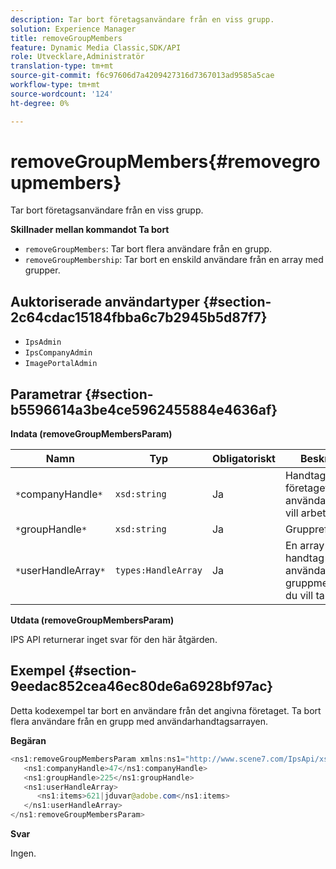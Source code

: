 ```yaml
---
description: Tar bort företagsanvändare från en viss grupp.
solution: Experience Manager
title: removeGroupMembers
feature: Dynamic Media Classic,SDK/API
role: Utvecklare,Administratör
translation-type: tm+mt
source-git-commit: f6c97606d7a4209427316d7367013ad9585a5cae
workflow-type: tm+mt
source-wordcount: '124'
ht-degree: 0%

---
```



# removeGroupMembers{#removegroupmembers}

Tar bort företagsanvändare från en viss grupp.

**Skillnader mellan kommandot Ta bort**

* `removeGroupMembers`: Tar bort flera användare från en grupp.
* `removeGroupMembership`: Tar bort en enskild användare från en array med grupper.

## Auktoriserade användartyper {#section-2c64cdac15184fbba6c7b2945b5d87f7}

* `IpsAdmin`
* `IpsCompanyAdmin`
* `ImagePortalAdmin`

## Parametrar {#section-b5596614a3be4ce5962455884e4636af}

**Indata (removeGroupMembersParam)**

| Namn | Typ | Obligatoriskt | Beskrivning |
|---|---|---|---|
| `*`companyHandle`*` | `xsd:string` | Ja | Handtaget till företaget med de användare som du vill arbeta med. |
| `*`groupHandle`*` | `xsd:string` | Ja | Gruppreferens. |
| `*`userHandleArray`*` | `types:HandleArray` | Ja | En array med handtag för användare vars gruppmedlemskap du vill ta bort. |

**Utdata (removeGroupMembersParam)**

IPS API returnerar inget svar för den här åtgärden.

## Exempel {#section-9eedac852cea46ec80de6a6928bf97ac}

Detta kodexempel tar bort en användare från det angivna företaget. Ta bort flera användare från en grupp med användarhandtagsarrayen.

**Begäran**

```java
<ns1:removeGroupMembersParam xmlns:ns1="http://www.scene7.com/IpsApi/xsd">
   <ns1:companyHandle>47</ns1:companyHandle>
   <ns1:groupHandle>225</ns1:groupHandle>
   <ns1:userHandleArray>
      <ns1:items>621|jduvar@adobe.com</ns1:items>
   </ns1:userHandleArray>
</ns1:removeGroupMembersParam>
```

**Svar**

Ingen.
